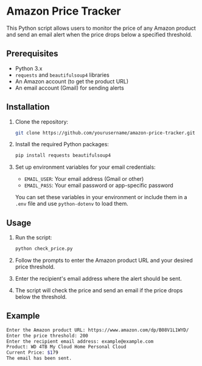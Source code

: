 # Amazon Price Tracker 

This Python script allows users to monitor the price of any Amazon product and send an email alert when the price drops below a specified threshold.

## Prerequisites

- Python 3.x
- `requests` and `beautifulsoup4` libraries
- An Amazon account (to get the product URL)
- An email account (Gmail) for sending alerts

## Installation

1. Clone the repository:
    ```bash
    git clone https://github.com/yourusername/amazon-price-tracker.git
    ```

2. Install the required Python packages:
    ```bash
    pip install requests beautifulsoup4
    ```

3. Set up environment variables for your email credentials:
    - `EMAIL_USER`: Your email address (Gmail or other)
    - `EMAIL_PASS`: Your email password or app-specific password

    You can set these variables in your environment or include them in a `.env` file and use `python-dotenv` to load them.

## Usage

1. Run the script:
    ```bash
    python check_price.py
    ```

2. Follow the prompts to enter the Amazon product URL and your desired price threshold.

3. Enter the recipient's email address where the alert should be sent.

4. The script will check the price and send an email if the price drops below the threshold.

## Example

```bash
Enter the Amazon product URL: https://www.amazon.com/dp/B08V1L1WYD/
Enter the price threshold: 200
Enter the recipient email address: example@example.com
Product: WD 4TB My Cloud Home Personal Cloud
Current Price: $179
The email has been sent.
